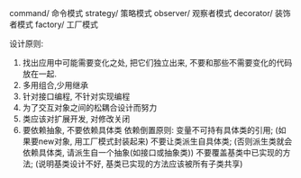 
command/ 命令模式
strategy/ 策略模式
observer/ 观察者模式
decorator/ 装饰者模式
factory/ 工厂模式




设计原则:
1. 找出应用中可能需要变化之处, 把它们独立出来, 不要和那些不需要变化的代码放在一起.
2. 多用组合,少用继承
3. 针对接口编程, 不针对实现编程
4. 为了交互对象之间的松耦合设计而努力
5. 类应该对扩展开发, 对修改关闭
6. 要依赖抽象, 不要依赖具体类
    依赖倒置原则:
    变量不可持有具体类的引用; (如果要new对象, 用工厂模式封装起来)
    不要让类派生自具体类; (否则派生类就会依赖具体类, 请派生自一个抽象(如接口或抽象类))
    不要覆盖基类中已实现的方法; (说明基类设计不好, 基类已实现的方法应该被所有子类共享)
